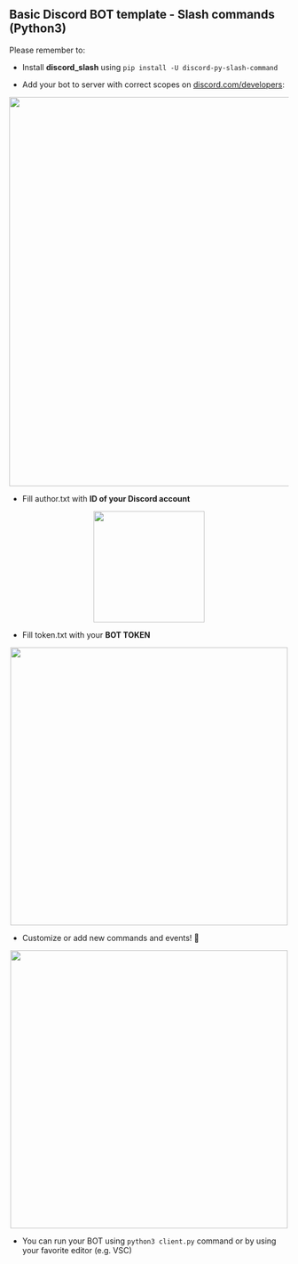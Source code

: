 ## Basic Discord BOT template - Slash commands (Python3)

Please remember to:

- Install **discord_slash** using `pip install -U discord-py-slash-command`

- Add your bot to server with correct scopes on [discord.com/developers](https://discord.com/developers/applications):
<p align="center">
  <img src="https://cdn.discordapp.com/attachments/704387250351243425/815685507257335838/8a88820e3359af00dd01d054f2f15194.png" width=700 /></br>
</p>

- Fill author.txt with **ID of your Discord account**
<p align="center">
  <img src="https://cdn.discordapp.com/attachments/704387250351243425/798207122882035752/unknown.png" width=200 /></br>
</p>

- Fill token.txt with your **BOT TOKEN**
<p align="center">
  <img src="https://cdn.discordapp.com/attachments/704387250351243425/798206551856382002/unknown.png" width=500 /></br>
</p>

- Customize or add new commands and events! 🎉
<p align="center">
  <img src="https://cdn.discordapp.com/attachments/704387250351243425/815686978045214720/unknown.png" width=500 /></br>
</p>

- You can run your BOT using `python3 client.py` command or by using your favorite editor (e.g. VSC)
